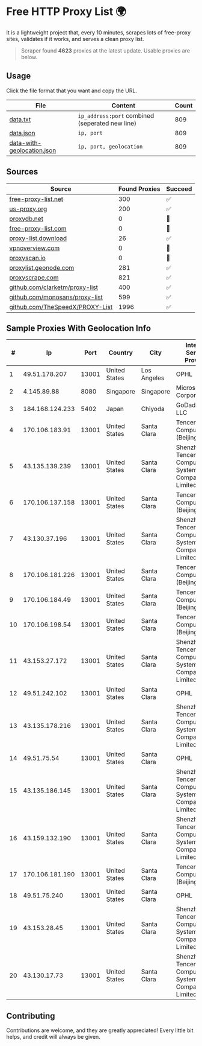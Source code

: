 
# Free HTTP Proxy List 🌍

It is a lightweight project that, every 10 minutes, scrapes lots of free-proxy sites, validates if it works, and serves a clean proxy list.


> Scraper found **4623** proxies at the latest update. Usable proxies are below.

## Usage

Click the file format that you want and copy the URL.


|File|Content|Count|
|----|-------|-----|
|[data.txt](https://raw.githubusercontent.com/themiralay/Proxy-List-World/master/data.txt)|`ip_address:port` combined (seperated new line)|809|
|[data.json](https://raw.githubusercontent.com/themiralay/Proxy-List-World/master/data.json)|`ip, port`|809|
|[data-with-geolocation.json](https://raw.githubusercontent.com/themiralay/Proxy-List-World/master/data-with-geolocation.json)|`ip, port, geolocation`|809|

## Sources

|Source|Found Proxies|Succeed|
|------|-------------|-------|
|[free-proxy-list.net](https://free-proxy-list.net)|300|✅|
|[us-proxy.org](https://www.us-proxy.org)|200|✅|
|[proxydb.net](http://proxydb.net)|0|🚫|
|[free-proxy-list.com](https://free-proxy-list.com/?page=&port=&type%5B%5D=http&type%5B%5D=https&up_time=0&search=Search)|0|🚫|
|[proxy-list.download](https://www.proxy-list.download/HTTP)|26|✅|
|[vpnoverview.com](https://vpnoverview.com/privacy/anonymous-browsing/free-proxy-servers)|0|🚫|
|[proxyscan.io](https://www.proxyscan.io)|0|🚫|
|[proxylist.geonode.com](https://proxylist.geonode.com/api/proxy-list?limit=300&page=1&sort_by=lastChecked&sort_type=desc&protocols=http,https)|281|✅|
|[proxyscrape.com](https://api.proxyscrape.com/v2/?request=displayproxies&protocol=http&timeout=10000&country=all&ssl=all&anonymity=all)|821|✅|
|[github.com/clarketm/proxy-list](https://raw.githubusercontent.com/clarketm/proxy-list/master/proxy-list-raw.txt)|400|✅|
|[github.com/monosans/proxy-list](https://raw.githubusercontent.com/monosans/proxy-list/main/proxies/http.txt)|599|✅|
|[github.com/TheSpeedX/PROXY-List](https://raw.githubusercontent.com/TheSpeedX/PROXY-List/master/http.txt)|1996|✅|


## Sample Proxies With Geolocation Info

|#|Ip|Port|Country|City|Internet Service Provider|
|-|--|----|-------|----|-------------------------|
|1|49.51.178.207|13001|United States|Los Angeles|OPHL|
|2|4.145.89.88|8080|Singapore|Singapore|Microsoft Corporation|
|3|184.168.124.233|5402|Japan|Chiyoda|GoDaddy.com, LLC|
|4|170.106.183.91|13001|United States|Santa Clara|Tencent Cloud Computing (Beijing) Co|
|5|43.135.139.239|13001|United States|Santa Clara|Shenzhen Tencent Computer Systems Company Limited|
|6|170.106.137.158|13001|United States|Santa Clara|Tencent Cloud Computing (Beijing) Co|
|7|43.130.37.196|13001|United States|Santa Clara|Shenzhen Tencent Computer Systems Company Limited|
|8|170.106.181.226|13001|United States|Santa Clara|Tencent Cloud Computing (Beijing) Co|
|9|170.106.184.49|13001|United States|Santa Clara|Tencent Cloud Computing (Beijing) Co|
|10|170.106.198.54|13001|United States|Santa Clara|Tencent Cloud Computing (Beijing) Co|
|11|43.153.27.172|13001|United States|Santa Clara|Shenzhen Tencent Computer Systems Company Limited|
|12|49.51.242.102|13001|United States|Santa Clara|OPHL|
|13|43.135.178.216|13001|United States|Santa Clara|Shenzhen Tencent Computer Systems Company Limited|
|14|49.51.75.54|13001|United States|Santa Clara|OPHL|
|15|43.135.186.145|13001|United States|Santa Clara|Shenzhen Tencent Computer Systems Company Limited|
|16|43.159.132.190|13001|United States|Santa Clara|Shenzhen Tencent Computer Systems Company Limited|
|17|170.106.181.190|13001|United States|Santa Clara|Tencent Cloud Computing (Beijing) Co|
|18|49.51.75.240|13001|United States|Santa Clara|OPHL|
|19|43.153.28.45|13001|United States|Santa Clara|Shenzhen Tencent Computer Systems Company Limited|
|20|43.130.17.73|13001|United States|Santa Clara|Shenzhen Tencent Computer Systems Company Limited|



## Contributing

Contributions are welcome, and they are greatly appreciated! Every
little bit helps, and credit will always be given.

